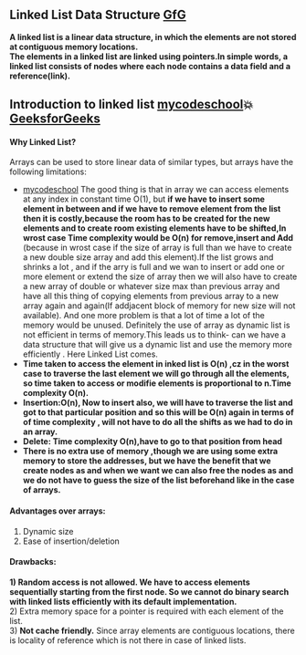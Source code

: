 ## Linked List Data Structure    [GfG](https://www.geeksforgeeks.org/data-structures/linked-list/)  
**A linked list is a linear data structure, in which the elements are not stored at contiguous memory locations.**  
**The elements in a linked list are linked using pointers.In simple words, a linked list consists of nodes where each node contains a data field and a reference(link).**  
## Introduction to linked list [mycodeschool](https://www.youtube.com/watch?v=NobHlGUjV3g&list=PL2_aWCzGMAwI3W_JlcBbtYTwiQSsOTa6P&index=3):boom:[GeeksforGeeks](https://www.geeksforgeeks.org/linked-list-set-1-introduction/)    
#### Why Linked List?   
Arrays can be used to store linear data of similar types, but arrays have the following limitations:  
*  [mycodeschool](https://www.youtube.com/watch?v=HdFG8L1sajw&list=PL2_aWCzGMAwI3W_JlcBbtYTwiQSsOTa6P&index=2) The good thing is that in array we can access elements at any index in constant time O(1), but **if we have to insert some element in between and if we have to remove element from the list then it is costly,because the room has to be created for the new elements and to create room existing elements have to be shifted,In wrost case Time complexity would be O(n) for remove,insert and Add** (because in wrost case if the size of array is full than we have to create a new double size array and add this element).If the list grows and shrinks a lot , and if the arry is full and we wan to insert or add one or more element or extend the size of array then we will also have to create a new array of double or whatever size max than previous array and have all this thing of copying elements from previous array to a new array again and again(If addjacent block of memory for new size will not available). And one more problem is that a lot of time a lot of the memory would be unused. Definitely the use of array as dynamic list is not efficient in terms of memory.This leads us to think- can we have a data structure that will give us a dynamic list and use the memory more efficiently . Here Linked List comes.  
* **Time taken to access the element in inked list is O(n) ,cz in the worst case to traverse the last element we will go through all the elements, so time taken to access or modifie elements is proportional to n.Time complexity O(n).**    
* **Insertion:O(n), Now to insert also, we will have to traverse the list and got to that particular position and so this will be O(n) again in terms of of time complexity ,  will not have to do all the shifts as we had to do in an array.**     
* **Delete: Time complexity O(n),have to go to that position from head**  
* **There  is no extra use of memory ,though we are using some extra memory to store the addresses, but we have the benefit that we create nodes as and when we want we can also free the nodes as and we do not have to guess the size of the list beforehand like in the case of arrays.**   
#### Advantages over arrays:  
1) Dynamic size  
2) Ease of insertion/deletion    
#### Drawbacks:  
**1) Random access is not allowed. We have to access elements sequentially starting from the first node. So we cannot do binary search with linked lists efficiently with its default implementation.**  
2) Extra memory space for a pointer is required with each element of the list.  
3) **Not cache friendly.** Since array elements are contiguous locations, there is locality of reference which is not there in case of linked lists.

